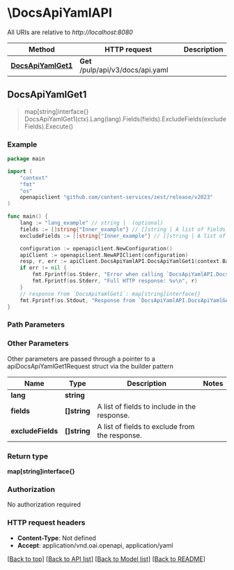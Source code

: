 # \DocsApiYamlAPI

All URIs are relative to *http://localhost:8080*

Method | HTTP request | Description
------------- | ------------- | -------------
[**DocsApiYamlGet1**](DocsApiYamlAPI.md#DocsApiYamlGet1) | **Get** /pulp/api/v3/docs/api.yaml | 



## DocsApiYamlGet1

> map[string]interface{} DocsApiYamlGet1(ctx).Lang(lang).Fields(fields).ExcludeFields(excludeFields).Execute()





### Example

```go
package main

import (
    "context"
    "fmt"
    "os"
    openapiclient "github.com/content-services/zest/release/v2023"
)

func main() {
    lang := "lang_example" // string |  (optional)
    fields := []string{"Inner_example"} // []string | A list of fields to include in the response. (optional)
    excludeFields := []string{"Inner_example"} // []string | A list of fields to exclude from the response. (optional)

    configuration := openapiclient.NewConfiguration()
    apiClient := openapiclient.NewAPIClient(configuration)
    resp, r, err := apiClient.DocsApiYamlAPI.DocsApiYamlGet1(context.Background()).Lang(lang).Fields(fields).ExcludeFields(excludeFields).Execute()
    if err != nil {
        fmt.Fprintf(os.Stderr, "Error when calling `DocsApiYamlAPI.DocsApiYamlGet1``: %v\n", err)
        fmt.Fprintf(os.Stderr, "Full HTTP response: %v\n", r)
    }
    // response from `DocsApiYamlGet1`: map[string]interface{}
    fmt.Fprintf(os.Stdout, "Response from `DocsApiYamlAPI.DocsApiYamlGet1`: %v\n", resp)
}
```

### Path Parameters



### Other Parameters

Other parameters are passed through a pointer to a apiDocsApiYamlGet1Request struct via the builder pattern


Name | Type | Description  | Notes
------------- | ------------- | ------------- | -------------
 **lang** | **string** |  | 
 **fields** | **[]string** | A list of fields to include in the response. | 
 **excludeFields** | **[]string** | A list of fields to exclude from the response. | 

### Return type

**map[string]interface{}**

### Authorization

No authorization required

### HTTP request headers

- **Content-Type**: Not defined
- **Accept**: application/vnd.oai.openapi, application/yaml

[[Back to top]](#) [[Back to API list]](../README.md#documentation-for-api-endpoints)
[[Back to Model list]](../README.md#documentation-for-models)
[[Back to README]](../README.md)

